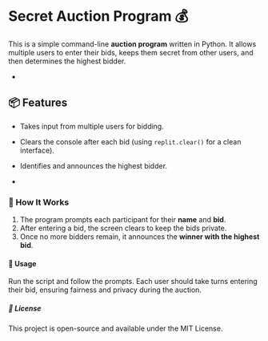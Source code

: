 # Secret Auction Program 💰



This is a simple command-line **auction program** written in Python. It allows multiple users to enter their bids, keeps them secret from other users, and then determines the highest bidder.

-

## 📦 Features

- Takes input from multiple users for bidding.
- Clears the console after each bid (using `replit.clear()` for a clean interface).
- Identifies and announces the highest bidder.

-

### 🚀 How It Works

1. The program prompts each participant for their **name** and **bid**.
2. After entering a bid, the screen clears to keep the bids private.
3. Once no more bidders remain, it announces the **winner with the highest bid**.



#### 📝 Usage

Run the script and follow the prompts. Each user should take turns entering their bid, ensuring fairness and privacy during the auction.



##### 📜 License
This project is open-source and available under the MIT License.

